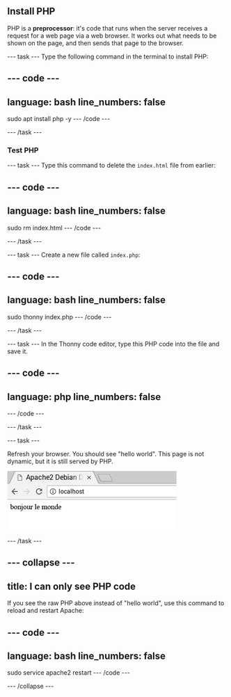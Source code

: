 ## Install PHP

PHP is a **preprocessor**: it's code that runs when the server receives a request for a web page via a web browser. It works out what needs to be shown on the page, and then sends that page to the browser.

--- task --- Type the following command in the terminal to install PHP:

--- code ---
---
language: bash
line_numbers: false
---
sudo apt install php -y --- /code ---

--- /task ---

### Test PHP

--- task --- Type this command to delete the `index.html` file from earlier:

--- code ---
---
language: bash
line_numbers: false
---
sudo rm index.html --- /code ---

--- /task ---

--- task --- Create a new file called `index.php`:

--- code ---
---
language: bash
line_numbers: false
---
sudo thonny index.php --- /code ---

--- /task ---

--- task --- In the Thonny code editor, type this PHP code into the file and save it.

--- code ---
---
language: php
line_numbers: false
---
<?php echo "hello world"; ?> --- /code ---

--- /task ---

--- task ---

Refresh your browser. You should see "hello world". This page is not dynamic, but it is still served by PHP.

![hello world](images/apache-hello-world.png)

--- /task ---


--- collapse ---
---
title: I can only see PHP code
---
If you see the raw PHP above instead of "hello world", use this command to reload and restart Apache:

--- code ---
---
language: bash
line_numbers: false
---
sudo service apache2 restart --- /code ---

--- /collapse ---

